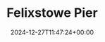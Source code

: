 ---
date: 2024-12-27T11:47:24+00:00
title: Felixstowe Pier
latitude: 51.95803029771063
longitude: 1.3463885486278913
url: https://foursquare.com/v/4de7dbb7887710a065c1d390
categories:
 - checkin
---